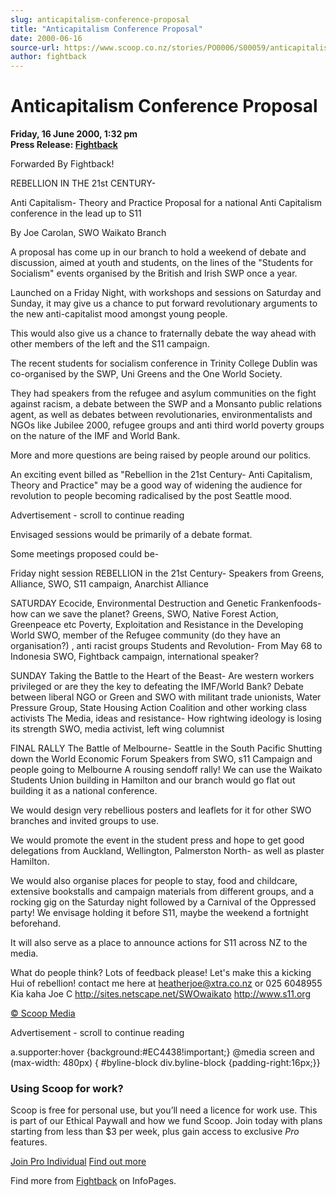 ```yaml
---
slug: anticapitalism-conference-proposal
title: "Anticapitalism Conference Proposal"
date: 2000-06-16
source-url: https://www.scoop.co.nz/stories/PO0006/S00059/anticapitalism-conference-proposal.htm
author: fightback
---
```

Anticapitalism Conference Proposal
==================================

**Friday, 16 June 2000, 1:32 pm**  
**Press Release: [Fightback](https://info.scoop.co.nz/Fightback)**

Forwarded By Fightback!

REBELLION IN THE 21st CENTURY-

Anti Capitalism- Theory and Practice Proposal for a national Anti Capitalism conference in the lead up to S11

By Joe Carolan, SWO Waikato Branch

A proposal has come up in our branch to hold a weekend of debate and discussion, aimed at youth and students, on the lines of the "Students for Socialism" events organised by the British and Irish SWP once a year.

Launched on a Friday Night, with workshops and sessions on Saturday and Sunday, it may give us a chance to put forward revolutionary arguments to the new anti-capitalist mood amongst young people.

This would also give us a chance to fraternally debate the way ahead with other members of the left and the S11 campaign.

The recent students for socialism conference in Trinity College Dublin was co-organised by the SWP, Uni Greens and the One World Society.

They had speakers from the refugee and asylum communities on the fight against racism, a debate between the SWP and a Monsanto public relations agent, as well as debates between revolutionaries, environmentalists and NGOs like Jubilee 2000, refugee groups and anti third world poverty groups on the nature of the IMF and World Bank.

More and more questions are being raised by people around our politics.

An exciting event billed as "Rebellion in the 21st Century- Anti Capitalism, Theory and Practice" may be a good way of widening the audience for revolution to people becoming radicalised by the post Seattle mood.

Advertisement - scroll to continue reading





Envisaged sessions would be primarily of a debate format.

Some meetings proposed could be-

Friday night session REBELLION in the 21st Century- Speakers from Greens, Alliance, SWO, S11 campaign, Anarchist Alliance

SATURDAY Ecocide, Environmental Destruction and Genetic Frankenfoods- how can we save the planet? Greens, SWO, Native Forest Action, Greenpeace etc Poverty, Exploitation and Resistance in the Developing World SWO, member of the Refugee community (do they have an organisation?) , anti racist groups Students and Revolution- From May 68 to Indonesia SWO, Fightback campaign, international speaker?

SUNDAY Taking the Battle to the Heart of the Beast- Are western workers privileged or are they the key to defeating the IMF/World Bank? Debate between liberal NGO or Green and SWO with militant trade unionists, Water Pressure Group, State Housing Action Coalition and other working class activists The Media, ideas and resistance- How rightwing ideology is losing its strength SWO, media activist, left wing columnist

FINAL RALLY The Battle of Melbourne- Seattle in the South Pacific Shutting down the World Economic Forum Speakers from SWO, s11 Campaign and people going to Melbourne A rousing sendoff rally! We can use the Waikato Students Union building in Hamilton and our branch would go flat out building it as a national conference.

We would design very rebellious posters and leaflets for it for other SWO branches and invited groups to use.

We would promote the event in the student press and hope to get good delegations from Auckland, Wellington, Palmerston North- as well as plaster Hamilton.

We would also organise places for people to stay, food and childcare, extensive bookstalls and campaign materials from different groups, and a rocking gig on the Saturday night followed by a Carnival of the Oppressed party! We envisage holding it before S11, maybe the weekend a fortnight beforehand.

It will also serve as a place to announce actions for S11 across NZ to the media.

What do people think? Lots of feedback please! Let's make this a kicking Hui of rebellion! contact me here at heatherjoe@xtra.co.nz or 025 6048955 Kia kaha Joe C http://sites.netscape.net/SWOwaikato http://www.s11.org  

[© Scoop Media](http://www.scoop.co.nz/about/terms.html)  

Advertisement - scroll to continue reading



a.supporter:hover {background:#EC4438!important;} @media screen and (max-width: 480px) { #byline-block div.byline-block {padding-right:16px;}}

### Using Scoop for work?

Scoop is free for personal use, but you’ll need a licence for work use. This is part of our Ethical Paywall and how we fund Scoop. Join today with plans starting from less than $3 per week, plus gain access to exclusive _Pro_ features.  
  
[Join Pro Individual](https://pro.scoop.co.nz/Individual/?from=ProIn24) [Find out more](https://pro.scoop.co.nz/using-scoop-for-work/?from=ProIn24)

Find more from [Fightback](https://info.scoop.co.nz/Fightback) on InfoPages.